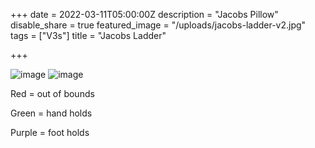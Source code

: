 +++
date = 2022-03-11T05:00:00Z
description = "Jacobs Pillow"
disable_share = true
featured_image = "/uploads/jacobs-ladder-v2.jpg"
tags = ["V3s"]
title = "Jacobs Ladder"



+++


![image](/uploads/jacobs-ladder-v2.jpg)
![image](/uploads/jacobs-ladder-top-v2.jpg)



Red = out of bounds

Green = hand holds

Purple = foot holds